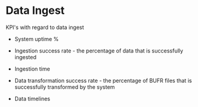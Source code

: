 # Data Ingest

KPI's with regard to data ingest
- System uptime %
- Ingestion success rate - the percentage of data that is successfully ingested
- Ingestion time
- Data transformation success rate - the percentage of BUFR files that is successfully transformed by the system

- Data timelines
